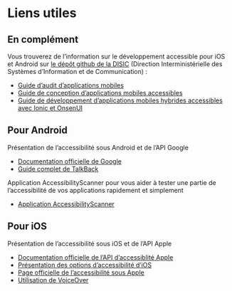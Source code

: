 # Liens utiles

<script>$(document).ready(function () {
    setBreadcrumb([{"label":"Liens utiles"}]);
});</script>

<span data-menuitem="links"></span>

## En complément
Vous trouverez de l’information sur le développement accessible pour iOS et Android sur [le dépôt github de la DISIC](https://github.com/DISIC/guide-mobile_app_dev_natif) (Direction Interministérielle des Systèmes d’Information et de Communication)&nbsp;:
- [Guide d’audit d’applications mobiles](https://github.com/DISIC/guide-mobile_app_audit)
- [Guide de conception d’applications mobiles accessibles](https://github.com/DISIC/guide-mobile_app_conception)
- [Guide de développement d’applications mobiles hybrides accessibles avec Ionic et OnsenUI](https://github.com/DISIC/guide-mobile_app_dev_hybride)

## Pour Android
Présentation de l’accessibilité sous Android et de l’<abbr>API</abbr> Google  
- [Documentation officielle de Google](https://developer.android.com/guide/topics/ui/accessibility/index.html)  
- [Guide complet de <span lang="en">TalkBack</span>](https://support.google.com/accessibility/android/answer/6283677?hl=fr&ref_topic=3529932)

Application <span lang="en">AccessibilityScanner</span> pour vous aider à tester une partie de l’accessibilité de vos applications rapidement et simplement
- [Application <span lang="en">AccessibilityScanner</span>](https://play.google.com/store/apps/details?id=com.google.android.apps.accessibility.auditor&hl=fr)

## Pour iOS
Présentation de l’accessibilité sous iOS et de l’<abbr>API</abbr> Apple
- [Documentation officielle de l’<abbr>API</abbr> d’accessiblité Apple](https://developer.apple.com/library/ios/documentation/UserExperience/Conceptual/iPhoneAccessibility/Introduction/Introduction.html)
- [Présentation des options d’accessibilité d’iOS](http://www.apple.com/fr/accessibility/)
- [Page officielle de l’accessibilité sous Apple](https://developer.apple.com/accessibility/ios/)
- [Utilisation de <span lang="en">VoiceOver</span>](https://help.apple.com/iphone/9/#/iph3e2e415f)


<!--  This file is part of a11y-guidelines | Our vision of mobile & web accessibility guidelines and best practices, with valid/invalid examples.
 Copyright (C) 2016  Orange SA
 See the Creative Commons Legal Code Attribution-ShareAlike 3.0 Unported License for more details (LICENSE file). -->